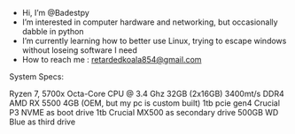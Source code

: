 - Hi, I’m @Badestpy
- I’m interested in computer hardware and networking, but occasionally dabble in python
- I’m currently learning how to better use Linux, trying to escape windows without loseing software I need
- How to reach me : retardedkoala854@gmail.com

System Specs:

Ryzen 7, 5700x Octa-Core CPU @ 3.4 Ghz
32GB (2x16GB) 3400mt/s DDR4
AMD RX 5500 4GB (OEM, but my pc is custom built)
1tb pcie gen4 Crucial P3 NVME as boot drive
1tb Crucial MX500 as secondary drive
500GB WD Blue as third drive
